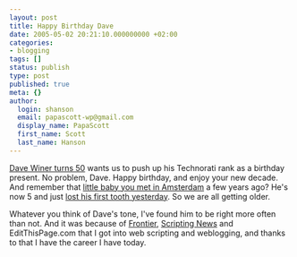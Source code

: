 ```yaml
---
layout: post
title: Happy Birthday Dave
date: 2005-05-02 20:21:10.000000000 +02:00
categories:
- blogging
tags: []
status: publish
type: post
published: true
meta: {}
author:
  login: shanson
  email: papascott-wp@gmail.com
  display_name: PapaScott
  first_name: Scott
  last_name: Hanson
---
```

<p><a href="http://archive.scripting.com/2005/05/01#aBirthdayRequest">Dave Winer turns 50</a> wants us to push up his Technorati rank as a birthday present. No problem, Dave. Happy birthday, and enjoy your new decade. And remember that <a href="http://www.papascott.de/archives/2001/05/27/first-impressions-from-amsterdam/">little baby you met in Amsterdam</a> a few years ago? He's now 5 and just <a href="http://www.papascott.de/archives/2005/05/01/toothy-grin/">lost his first tooth yesterday</a>. So we are all getting older.</p>
<p>Whatever you think of Dave's tone, I've found him to be right more often than not. And it was because of <a href="http://frontier.userland.com/">Frontier</a>, <a href="http://www.scripting.com/">Scripting News</a> and EditThisPage.com that I got into web scripting and weblogging, and thanks to that I have the career I have today.</p>
